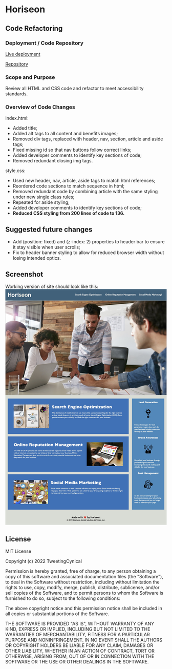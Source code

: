 # Horiseon 

## Code Refactoring

### Deployment / Code Repository

[Live deployment](https://tweetingcynical.github.io/code-refactor-html5/)

[Repository](https://github.com/TweetingCynical/code-refactor-html5)

### Scope and Purpose

Review all HTML and CSS code and refactor to meet accessibility standards.

### Overview of Code Changes

index.html:
- Added title;
- Added alt tags to all content and benefits images;
- Removed div tags, replaced with header, nav, section, article and aside tags;
- Fixed missing id so that nav buttons follow correct links;
- Added developer comments to identify key sections of code;
- Removed redundant closing img tags.

style.css:
- Used new header, nav, article, aside tags to match html references;
- Reordered code sections to match sequence in html;
- Removed redundant code by combining article with the same styling under new single class rules;
- Repeated for aside styling;
- Added developer comments to identify key sections of code;
- **Reduced CSS styling from 200 lines of code to 136.**

## Suggested future changes

- Add (position: fixed) and (z-index: 2) properties to header bar to ensure it stay visible when user scrolls;
- Fix to header banner styling to allow for reduced browser width without losing intended optics.

## Screenshot

Working version of site should look like this:
![Site Screenshot](./assets/images/screenshot.jpg)

## License

MIT License

Copyright (c) 2022 TweetingCynical

Permission is hereby granted, free of charge, to any person obtaining a copy of this software and associated documentation files (the "Software"), to deal in the Software without restriction, including without limitation the rights to use, copy, modify, merge, publish, distribute, sublicense, and/or sell copies of the Software, and to permit persons to whom the Software is furnished to do so, subject to the following conditions:

The above copyright notice and this permission notice shall be included in all copies or substantial portions of the Software.

THE SOFTWARE IS PROVIDED "AS IS", WITHOUT WARRANTY OF ANY KIND, EXPRESS OR IMPLIED, INCLUDING BUT NOT LIMITED TO THE WARRANTIES OF MERCHANTABILITY, FITNESS FOR A PARTICULAR PURPOSE AND NONINFRINGEMENT. IN NO EVENT SHALL THE AUTHORS OR COPYRIGHT HOLDERS BE LIABLE FOR ANY CLAIM, DAMAGES OR OTHER LIABILITY, WHETHER IN AN ACTION OF CONTRACT, TORT OR OTHERWISE, ARISING FROM, OUT OF OR IN CONNECTION WITH THE SOFTWARE OR THE USE OR OTHER DEALINGS IN THE SOFTWARE.